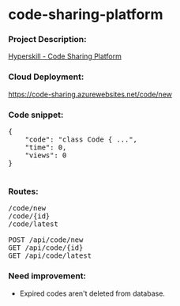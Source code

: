 # code-sharing-platform

### Project Description:
[Hyperskill - Code Sharing Platform](https://hyperskill.org/projects/130?track=12)

### Cloud Deployment:
https://code-sharing.azurewebsites.net/code/new

### Code snippet:
<pre>
{
    "code": "class Code { ...",
    "time": 0,
    "views": 0
}

</pre>

### Routes:
<pre>
/code/new  
/code/{id}  
/code/latest  

POST /api/code/new  
GET /api/code/{id}  
GET /api/code/latest  
</pre>

### Need improvement:
 - Expired codes aren't deleted from database.
